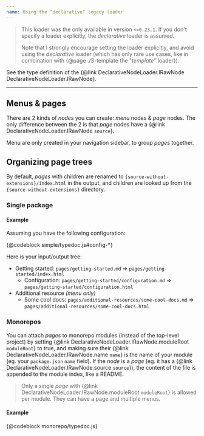 ```yaml
---
name: Using the "declarative" legacy loader
---
```


> This loader was the only available in version `<=0.23.1`. If you don't specify a loader explicitly, the *declarative* loader is assumed.
>
> Note that I strongly encourage setting the loader explicitly, and avoid using the *declarative* loader (which has only rare use cases, like in combination with {@page ./3-template the "*template*" loader}).

See the type definition of the {@link DeclarativeNodeLoader.IRawNode DeclarativeNodeLoader.IRawNode}.

---

## Menus & pages

There are 2 kinds of *nodes* you can create: *menu* nodes & *page* nodes. The only difference between the 2 is that *page* nodes have a {@link DeclarativeNodeLoader.IRawNode `source`}.

Menu are only created in your navigation sidebar, to group *pages* together.

## Organizing page trees

By default, *pages* with children are renamed to `{source-without-extensions}/index.html` in the output, and children are looked up from the `{source-without-extensions}` directory.

### Single package

#### Example

Assuming you have the following configuration:

{@codeblock simple/typedoc.js#config-*}

Here is your input/output tree:

* Getting started: `pages/getting-started.md` ⇒ `pages/getting-started/index.html`
  * Configuration: `pages/getting-started/configuration.md` ⇒ `pages/getting-started/configuration.html`
* Additional resource *(menu only)*
  * Some cool docs: `pages/additional-resources/some-cool-docs.md` ⇒ `pages/additional-resources/some-cool-docs.html`

### Monorepos

You can attach *pages* to monorepo modules (instead of the top-level project) by setting {@link DeclarativeNodeLoader.IRawNode.moduleRoot `moduleRoot`} to true, and making sure their {@link DeclarativeNodeLoader.IRawNode.name `name`} is the name of your module (eg. your `package.json` `name` field). If the *node* is a *page* (eg. it has a {@link DeclarativeNodeLoader.IRawNode.source `source`}), the content of the file is appended to the module index, like a README.

> Only a single *page* with {@link DeclarativeNodeLoader.IRawNode.moduleRoot `moduleRoot`} is allowed per module. They can have a page and multiple menus.

#### Example

{@codeblock monorepo/typedoc.js}
